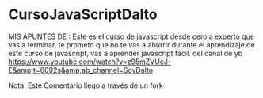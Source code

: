 # CursoJavaScriptDalto
MIS APUNTES DE : Este es el curso de javascript desde cero a experto que vas a terminar, te prometo que no te vas a aburrir durante el aprendizaje de este curso de javascript, vas a aprender javascript fácil. del canal de yb https://www.youtube.com/watch?v=z95mZVUcJ-E&amp;t=6092s&amp;ab_channel=SoyDalto



Nota:
Este Comentario llego a través de un fork